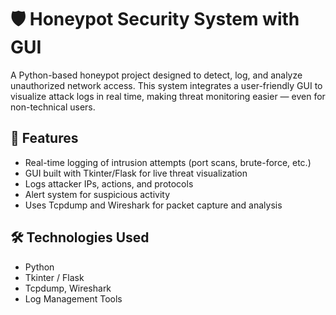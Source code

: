 # 🛡️ Honeypot Security System with GUI

A Python-based honeypot project designed to detect, log, and analyze unauthorized network access. This system integrates a user-friendly GUI to visualize attack logs in real time, making threat monitoring easier — even for non-technical users.

## 🔧 Features
- Real-time logging of intrusion attempts (port scans, brute-force, etc.)
- GUI built with Tkinter/Flask for live threat visualization
- Logs attacker IPs, actions, and protocols
- Alert system for suspicious activity
- Uses Tcpdump and Wireshark for packet capture and analysis

## 🛠️ Technologies Used
- Python
- Tkinter / Flask
- Tcpdump, Wireshark
- Log Management Tools


